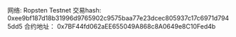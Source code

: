 网络: Ropsten Testnet
交易hash: 0xee9bf187d18b31996d9765902c9575baa77e23dcec805937c17c6971d7945dd5
合约地址：
0x7BF44fd062aEE655049A868c8A0649e8C10Fed4b